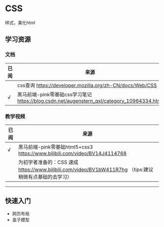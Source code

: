 # CSS

样式，美化html

## 学习资源

### 文档

| 已阅  | 来源                                                                               |
|-----|----------------------------------------------------------------------------------|
|     | css查询  https://developer.mozilla.org/zh-CN/docs/Web/CSS                          |
| √   | 黑马前端-pink零基础css学习笔记  https://blog.csdn.net/augenstern_qxl/category_10964334.html |

### 教学视频

| 已阅  | 来源                                                                               |
|-----|----------------------------------------------------------------------------------|
| √   | 黑马前端-pink零基础html5+css3  https://www.bilibili.com/video/BV14J4114768              |
|     | 为初学者准备的：CSS 速成  https://www.bilibili.com/video/BV1bW411R7hg  （tips:建议稍微有点基础的去学习） |

---

## 快速入门

- 网页布局
- 盒子模型

